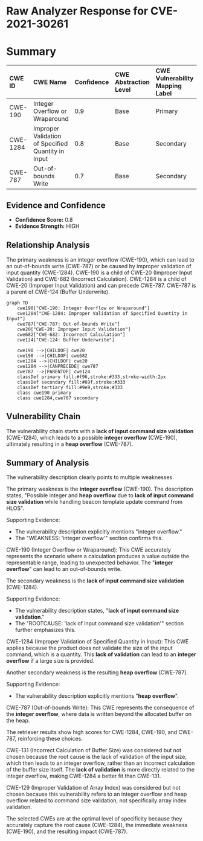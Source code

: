 # Raw Analyzer Response for CVE-2021-30261

# Summary
| CWE ID    | CWE Name                                         | Confidence | CWE Abstraction Level | CWE Vulnerability Mapping Label | CWE-Vulnerability Mapping Notes |
| :--------- | :----------------------------------------------- | :--------- | :---------------------- | :------------------------------ | :------------------------------ |
| CWE-190     | Integer Overflow or Wraparound                 | 0.9        | Base                    | Primary                         | Allowed                         |
| CWE-1284   | Improper Validation of Specified Quantity in Input | 0.8        | Base                    | Secondary                       | Allowed                         |
| CWE-787     | Out-of-bounds Write                              | 0.7        | Base                    | Secondary                       | Allowed                         |

## Evidence and Confidence

*   **Confidence Score:** 0.8
*   **Evidence Strength:** HIGH

## Relationship Analysis
The primary weakness is an integer overflow (CWE-190), which can lead to an out-of-bounds write (CWE-787) or be caused by improper validation of input quantity (CWE-1284).
CWE-190 is a child of CWE-20 (Improper Input Validation) and CWE-682 (Incorrect Calculation).
CWE-1284 is a child of CWE-20 (Improper Input Validation) and can precede CWE-787.
CWE-787 is a parent of CWE-124 (Buffer Underwrite).

```mermaid
graph TD
    cwe190["CWE-190: Integer Overflow or Wraparound"]
    cwe1284["CWE-1284: Improper Validation of Specified Quantity in Input"]
    cwe787["CWE-787: Out-of-bounds Write"]
    cwe20["CWE-20: Improper Input Validation"]
    cwe682["CWE-682: Incorrect Calculation"]
    cwe124["CWE-124: Buffer Underwrite"]

    cwe190 -->|CHILDOF| cwe20
    cwe190 -->|CHILDOF| cwe682
    cwe1284 -->|CHILDOF| cwe20
    cwe1284 -->|CANPRECEDE| cwe787
    cwe787 -->|PARENTOF| cwe124
    classDef primary fill:#f96,stroke:#333,stroke-width:2px
    classDef secondary fill:#69f,stroke:#333
    classDef tertiary fill:#9e9,stroke:#333
    class cwe190 primary
    class cwe1284,cwe787 secondary
```

## Vulnerability Chain
The vulnerability chain starts with a **lack of input command size validation** (CWE-1284), which leads to a possible **integer overflow** (CWE-190), ultimately resulting in a **heap overflow** (CWE-787).

## Summary of Analysis
The vulnerability description clearly points to multiple weaknesses.

The primary weakness is the **integer overflow** (CWE-190). The description states, "Possible integer and **heap overflow** due to **lack of input command size validation** while handling beacon template update command from HLOS".

Supporting Evidence:

*   The vulnerability description explicitly mentions "integer overflow."
*   The "WEAKNESS: 'integer overflow'" section confirms this.

CWE-190 (Integer Overflow or Wraparound): This CWE accurately represents the scenario where a calculation produces a value outside the representable range, leading to unexpected behavior. The "**integer overflow**" can lead to an out-of-bounds write.

The secondary weakness is the **lack of input command size validation** (CWE-1284).

Supporting Evidence:

*   The vulnerability description states, "**lack of input command size validation**."
*   The "ROOTCAUSE: 'lack of input command size validation'" section further emphasizes this.

CWE-1284 (Improper Validation of Specified Quantity in Input): This CWE applies because the product does not validate the size of the input command, which is a quantity. This **lack of validation** can lead to an **integer overflow** if a large size is provided.

Another secondary weakness is the resulting **heap overflow** (CWE-787).

Supporting Evidence:

*   The vulnerability description explicitly mentions "**heap overflow**".

CWE-787 (Out-of-bounds Write): This CWE represents the consequence of the **integer overflow**, where data is written beyond the allocated buffer on the heap.

The retriever results show high scores for CWE-1284, CWE-190, and CWE-787, reinforcing these choices.

CWE-131 (Incorrect Calculation of Buffer Size) was considered but not chosen because the root cause is the lack of validation of the input size, which then leads to an integer overflow, rather than an incorrect calculation of the buffer size itself. The **lack of validation** is more directly related to the integer overflow, making CWE-1284 a better fit than CWE-131.

CWE-129 (Improper Validation of Array Index) was considered but not chosen because this vulnerability refers to an integer overflow and heap overflow related to command size validation, not specifically array index validation.

The selected CWEs are at the optimal level of specificity because they accurately capture the root cause (CWE-1284), the immediate weakness (CWE-190), and the resulting impact (CWE-787).